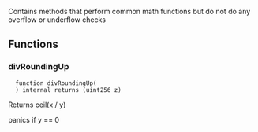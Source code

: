 Contains methods that perform common math functions but do not do any overflow or underflow checks


## Functions
### divRoundingUp
```solidity
  function divRoundingUp(
  ) internal returns (uint256 z)
```
Returns ceil(x / y)

panics if y == 0


